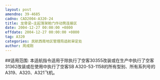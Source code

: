 ```yaml
---
layout: post
amendno: 39-4685
cadno: CAD2004-A320-24
title: 龙骨梁—主起落架舱门作动筒连接区
date: 2004-12-27 00:00:00 +0800
effdate: 2004-12-27 00:00:00 +0800
tag: A320
categories: 民航西南地区管理局适航审定处
author: 周成刚
---
```


##适用范围:
本适航指令适用于除执行了空客30355改装或在生产中执行了空客31362改装或在使用中执行了空客SB A320-53-1158的所有型别、所有系列号的A319、A320、A321飞机。

